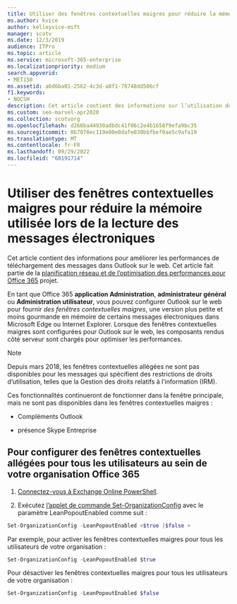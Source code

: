 ```yaml
---
title: Utiliser des fenêtres contextuelles maigres pour réduire la mémoire utilisée lors de la lecture des messages électroniques
ms.author: kvice
author: kelleyvice-msft
manager: scotv
ms.date: 12/3/2019
audience: ITPro
ms.topic: article
ms.service: microsoft-365-enterprise
ms.localizationpriority: medium
search.appverid:
- MET150
ms.assetid: a6d6ba01-2562-4c3d-a8f1-78748dd506cf
f1.keywords:
- NOCSH
description: Cet article contient des informations sur l’utilisation de fenêtres contextuelles allégées pour améliorer les performances de téléchargement des messages dans Outlook sur le web.
ms.custom: seo-marvel-apr2020
ms.collection: scotvorg
ms.openlocfilehash: d266ba44930adbdc41f06c2e4b1658f9efa9bc35
ms.sourcegitcommit: 0b7070ec119e00e0dafe030bbfbef0ae5c9afa19
ms.translationtype: MT
ms.contentlocale: fr-FR
ms.lasthandoff: 09/29/2022
ms.locfileid: "68191714"
---
```

# <a name="use-lean-popouts-to-reduce-memory-used-when-reading-mail-messages"></a>Utiliser des fenêtres contextuelles maigres pour réduire la mémoire utilisée lors de la lecture des messages électroniques

Cet article contient des informations pour améliorer les performances de téléchargement des messages dans Outlook sur le web. Cet article fait partie de la [planification réseau et de l’optimisation des performances pour Office 365](./network-planning-and-performance.md) projet.
  
En tant que Office 365 **application Administration**, **administrateur général** ou **Administration utilisateur**, vous pouvez configurer Outlook sur le web pour fournir _des fenêtres contextuelles maigres_, une version plus petite et moins gourmande en mémoire de certains messages électroniques dans Microsoft Edge ou Internet Explorer. Lorsque des fenêtres contextuelles maigres sont configurées pour Outlook sur le web, les composants rendus côté serveur sont chargés pour optimiser les performances.
  
> [!NOTE]
> Depuis mars 2018, les fenêtres contextuelles allégées ne sont pas disponibles pour les messages qui spécifient des restrictions de droits d’utilisation, telles que la Gestion des droits relatifs à l’information (IRM).
  
Ces fonctionnalités continueront de fonctionner dans la fenêtre principale, mais ne sont pas disponibles dans les fenêtres contextuelles maigres :
  
- Compléments Outlook
  
- présence Skype Entreprise
  
## <a name="to-configure-lean-popouts-for-all-users-within-your-office-365-organization"></a>Pour configurer des fenêtres contextuelles allégées pour tous les utilisateurs au sein de votre organisation Office 365
  
1. [Connectez-vous à Exchange Online PowerShell](/powershell/exchange/connect-to-exchange-online-powershell).
  
2. Exécutez [l’applet de commande Set-OrganizationConfig](/powershell/module/exchange/set-organizationconfig) avec le paramètre LeanPopoutEnabled comme suit :

  ```powershell
  Set-OrganizationConfig -LeanPopoutEnabled <$true |$false >
  ```

  Par exemple, pour activer les fenêtres contextuelles maigres pour tous les utilisateurs de votre organisation :
  
  ```powershell
  Set-OrganizationConfig -LeanPopoutEnabled $true
  ```

  Pour désactiver les fenêtres contextuelles maigres pour tous les utilisateurs de votre organisation :

  ```powershell
  Set-OrganizationConfig -LeanPopoutEnabled $false
  ```
